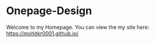 # Onepage-Design

Welcome to my Homepage. You can view the my site here: https://mohitkr0001.github.io/
